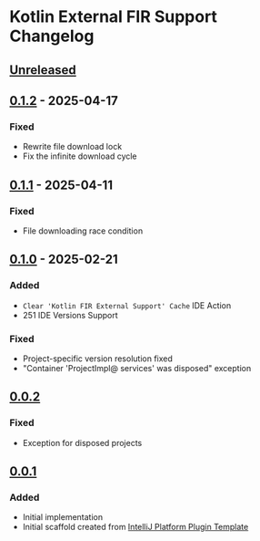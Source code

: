 <!-- Keep a Changelog guide -> https://keepachangelog.com -->

# Kotlin External FIR Support Changelog

## [Unreleased]

## [0.1.2] - 2025-04-17

### Fixed

- Rewrite file download lock
- Fix the infinite download cycle

## [0.1.1] - 2025-04-11

### Fixed

- File downloading race condition

## [0.1.0] - 2025-02-21

### Added

- `Clear 'Kotlin FIR External Support' Cache` IDE Action
- 251 IDE Versions Support

### Fixed

- Project-specific version resolution fixed
- "Container 'ProjectImpl@ services' was disposed" exception

## [0.0.2]

### Fixed

- Exception for disposed projects

## [0.0.1]

### Added

- Initial implementation
- Initial scaffold created from [IntelliJ Platform Plugin Template](https://github.com/JetBrains/intellij-platform-plugin-template)

[Unreleased]: https://github.com/Mr3zee/kotlin-plugins/compare/v0.1.2...HEAD
[0.1.2]: https://github.com/Mr3zee/kotlin-plugins/compare/v0.1.1...v0.1.2
[0.1.1]: https://github.com/Mr3zee/kotlin-plugins/compare/v0.1.0...v0.1.1
[0.1.0]: https://github.com/Mr3zee/kotlin-plugins/compare/v0.0.2...v0.1.0
[0.0.2]: https://github.com/Mr3zee/kotlin-plugins/compare/v0.0.1...v0.0.2
[0.0.1]: https://github.com/Mr3zee/kotlin-plugins/commits/v0.0.1
